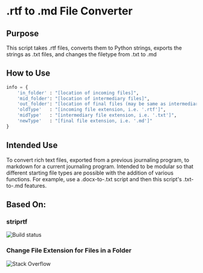 # .rtf to .md File Converter

## Purpose
This script takes .rtf files, converts them to Python strings,
exports the strings as .txt files,
and changes the filetype from .txt to .md

## How to Use
```python
info = {
    'in_folder' : "[location of incoming files]",
    'mid_folder': "[location of intermediary files]",
    'out_folder': "[location of final files (may be same as intermediary)]",
    'oldType'   : "[incoming file extension, i.e. '.rtf']",
    'midType'   : "[intermediary file extension, i.e. '.txt']",
    'newType'   : "[final file extension, i.e. '.md']"
}
```

## Intended Use
To convert rich text files, exported from a previous journaling program,
to markdown for a current journaling program.
Intended to be modular so that different starting file types are possible
with the addition of various functions.
For example, use a .docx-to-.txt script and then this script's
.txt-to-.md features.

## Based On:
### striprtf
![Build status](https://github.com/joshy/striprtf/workflows/striprtf%20build/badge.svg)
### Change File Extension for Files in a Folder
![Stack Overflow](https://stackoverflow.com/questions/16736080/change-the-file-extension-for-files-in-a-txt_folder)
